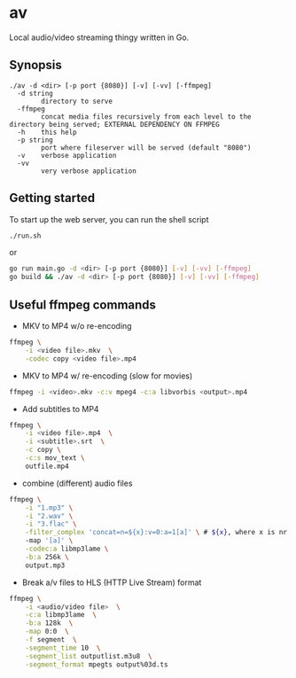 # av

Local audio/video streaming thingy written in Go.

## Synopsis

```
./av -d <dir> [-p port {8080}] [-v] [-vv] [-ffmpeg]
  -d string
        directory to serve
  -ffmpeg
        concat media files recursively from each level to the directory being served; EXTERNAL DEPENDENCY ON FFMPEG
  -h    this help
  -p string
        port where fileserver will be served (default "8080")
  -v    verbose application
  -vv
        very verbose application
```

## Getting started

To start up the web server, you can run the shell script

```sh
./run.sh
```

or 

```sh
go run main.go -d <dir> [-p port {8080}] [-v] [-vv] [-ffmpeg]
go build && ./av -d <dir> [-p port {8080}] [-v] [-vv] [-ffmpeg]
```

## Useful ffmpeg commands

* MKV to MP4 w/o re-encoding

```sh
ffmpeg \
	-i <video file>.mkv  \
	-codec copy <video file>.mp4 
```

* MKV to MP4 w/ re-encoding (slow for movies)

```sh
ffmpeg -i <video>.mkv -c:v mpeg4 -c:a libvorbis <output>.mp4
```

* Add subtitles to MP4

```sh
ffmpeg \
	-i <video file>.mp4  \
	-i <subtitle>.srt  \
	-c copy \
	-c:s mov_text \
	outfile.mp4
```

* combine (different) audio files

```sh
ffmpeg \
	-i "1.mp3" \
	-i "2.wav" \
	-i "3.flac" \
	-filter_complex 'concat=n=${x}:v=0:a=1[a]' \ # ${x}, where x is nr of input, ie how many '-i' flags
	-map '[a]' \
	-codec:a libmp3lame \
	-b:a 256k \
	output.mp3
```

* Break a/v files to HLS (HTTP Live Stream) format

```sh
ffmpeg \
	-i <audio/video file>  \
	-c:a libmp3lame  \
	-b:a 128k  \
	-map 0:0  \
	-f segment  \
	-segment_time 10  \
	-segment_list outputlist.m3u8  \
	-segment_format mpegts output%03d.ts
```

